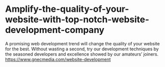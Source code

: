 # Amplify-the-quality-of-your-website-with-top-notch-website-development-company
A promising web development trend will change the quality of your website for the best. Without wasting a second, try our development techniques by the seasoned developers and excellence showed by our amateurs’ joiners. https://www.gnecmedia.com/website-development
